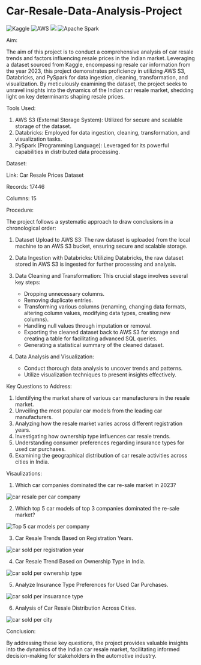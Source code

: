 # Car-Resale-Data-Analysis-Project
![Kaggle](https://img.shields.io/badge/Kaggle-035a7d?style=for-the-badge&logo=kaggle&logoColor=white)   ![AWS](https://img.shields.io/badge/AWS-%23FF9900.svg?style=for-the-badge&logo=amazon-aws&logoColor=white)     <img src="https://img.shields.io/badge/databricks-%23FF3621.svg?&style=for-the-badge&logo=databricks&logoColor=white" />
 ![Apache Spark](https://img.shields.io/badge/Apache%20Spark-FDEE21?style=flat-square&logo=apachespark&logoColor=black)    

Aim:

The aim of this project is to conduct a comprehensive analysis of car resale trends and factors influencing resale prices in the Indian market. Leveraging a dataset sourced from Kaggle, encompassing resale car information from the year 2023, this project demonstrates proficiency in utilizing AWS S3, Databricks, and PySpark for data ingestion, cleaning, transformation, and visualization. By meticulously examining the dataset, the project seeks to unravel insights into the dynamics of the Indian car resale market, shedding light on key determinants shaping resale prices.

Tools Used:

1) AWS S3 (External Storage System): Utilized for secure and scalable storage of the dataset.
2) Databricks: Employed for data ingestion, cleaning, transformation, and visualization tasks.
3) PySpark (Programming Language): Leveraged for its powerful capabilities in distributed data processing.

Dataset:

Link: Car Resale Prices Dataset

Records: 17446

Columns: 15


Procedure:

The project follows a systematic approach to draw conclusions in a chronological order:

1) Dataset Upload to AWS S3: The raw dataset is uploaded from the local machine to an AWS S3 bucket, ensuring secure and scalable storage.

2) Data Ingestion with Databricks: Utilizing Databricks, the raw dataset stored in AWS S3 is ingested for further processing and analysis.

3) Data Cleaning and Transformation: This crucial stage involves several key steps:
    - Dropping unnecessary columns.
    - Removing duplicate entries.
    - Transforming various columns (renaming, changing data formats, altering column values, modifying data types, creating new columns).
    - Handling null values through imputation or removal.
    - Exporting the cleaned dataset back to AWS S3 for storage and creating a table for facilitating advanced SQL queries.
    - Generating a statistical summary of the cleaned dataset.
   
4) Data Analysis and Visualization:
   
   - Conduct thorough data analysis to uncover trends and patterns.
   - Utilize visualization techniques to present insights effectively.

Key Questions to Address:

1) Identifying the market share of various car manufacturers in the resale market.
2) Unveiling the most popular car models from the leading car manufacturers.
3) Analyzing how the resale market varies across different registration years.
4) Investigating how ownership type influences car resale trends.
5) Understanding consumer preferences regarding insurance types for used car purchases.
6) Examining the geographical distribution of car resale activities across cities in India.

Visaulizations:

1) Which car companies dominated the car re-sale market in 2023?
   

![car resale per car company](https://github.com/Jay-05022000/Car-Resale-Data-Analysis-Project/assets/110780565/dcb4b016-16c6-4ad3-bf68-7b9e14f0fe3a)


2) Which top 5 car models of top 3 companies dominated the re-sale market?


![Top 5 car models per company](https://github.com/Jay-05022000/Car-Resale-Data-Analysis-Project/assets/110780565/87ce1871-2fce-4624-aca7-589cb219663a)


3) Car Resale Trends Based on Registration Years.


![car sold per registration year](https://github.com/Jay-05022000/Car-Resale-Data-Analysis-Project/assets/110780565/79494649-7922-4d2b-bdcd-d55979f88447)


4) Car Resale Trend Based on Ownership Type in India.


![car sold per ownership type](https://github.com/Jay-05022000/Car-Resale-Data-Analysis-Project/assets/110780565/e2249736-16bc-499d-8206-e6a466629c1b)


5) Analyze Insurance Type Preferences for Used Car Purchases.


![car sold per insuarance type](https://github.com/Jay-05022000/Car-Resale-Data-Analysis-Project/assets/110780565/b294bf9a-298a-4fb3-8264-c733662f0e62)


6) Analysis of Car Resale Distribution Across Cities.


 ![car sold per city](https://github.com/Jay-05022000/Car-Resale-Data-Analysis-Project/assets/110780565/77025fc1-9436-4242-9553-7929b7f1ce52)


Conclusion:

By addressing these key questions, the project provides valuable insights into the dynamics of the Indian car resale market, facilitating informed decision-making for stakeholders in the automotive industry.
